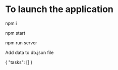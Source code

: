 # To launch the application

npm i


npm start


npm run server


Add data to db.json file

{
  "tasks": []
}
